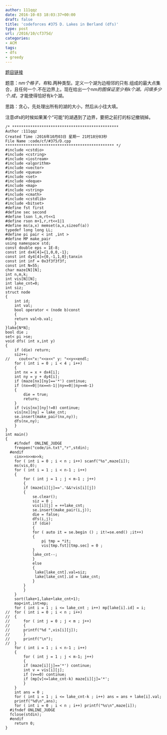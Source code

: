 ```yaml
---
author: 111qqz
date: 2016-10-03 18:03:37+00:00
draft: false
title: 'codeforces #375 D. Lakes in Berland (dfs)'
type: post
url: /2016/10/cf375d/
categories:
- ACM
tags:
- dfs
- greedy
---
```


[题目链接](http://codeforces.com/contest/723/problem/D)

题意：n*m个格子，有*和.两种类型。定义一个湖为边相邻的只有.组成的最大点集合，且任何一个.不在边界上。现在给出一个n*m的图保证至少有k个湖。问填多少个.成*，才能使得恰好有k个湖。

思路：贪心，先处理出所有的湖的大小，然后从小往大填。

注意dfs的时候如果某个“可能”的湖遇到了边界，要把之前打的标记撤销掉。



    
    /* ***********************************************
    Author :111qqz
    Created Time :2016年10月03日 星期一 21时18分03秒
    File Name :code/cf/#375/D.cpp
    ************************************************ */
    #include <cstdio>
    #include <cstring>
    #include <iostream>
    #include <algorithm>
    #include <vector>
    #include <queue>
    #include <set>
    #include <deque>
    #include <map>
    #include <string>
    #include <cmath>
    #include <cstdlib>
    #include <bitset>
    #define fst first
    #define sec second
    #define lson l,m,rt<<1
    #define rson m+1,r,rt<<1|1
    #define ms(a,x) memset(a,x,sizeof(a))
    typedef long long LL;
    #define pi pair < int ,int >
    #define MP make_pair
    using namespace std;
    const double eps = 1E-8;
    const int dx4[4]={1,0,0,-1};
    const int dy4[4]={0,-1,1,0};tanxin
    const int inf = 0x3f3f3f3f;
    const int N=55;
    char maze[N][N];
    int n,m,k;
    int vis[N][N];
    int lake_cnt=0;
    int siz;
    struct node
    {
        int id;
        int val;
        bool operator < (node b)const
        {
    	return val<b.val;
        }
    }lake[N*N];
    bool die ;
    set< pi >se;
    void dfs( int x,int y)
    {
        if (die) return;
        siz++;
    //    cout<<"x:"<<x<<" y: "<<y<<endl;
        for ( int i = 0 ; i < 4 ; i++)
        {
    	int nx = x + dx4[i];
    	int ny = y + dy4[i];
    	if (maze[nx][ny]=='*') continue;
    	if (nx==0||nx==n-1||ny==0||ny==m-1)
    	{
    	    die = true;
    	    return;
    	}
    	if (vis[nx][ny]!=0) continue;
    	vis[nx][ny] = lake_cnt;
    	se.insert(make_pair(nx,ny));
    	dfs(nx,ny);
        }
    }
    int main()
    {
    	#ifndef  ONLINE_JUDGE 
    	freopen("code/in.txt","r",stdin);
      #endif
    	cin>>n>>m>>k;
    	for ( int i = 0 ; i < n ; i++) scanf("%s",maze[i]);
    	ms(vis,0);
    	for ( int i = 1 ; i < n-1 ; i++)
    	{
    	    for ( int j = 1 ; j < m-1 ; j++)
    	    {
    		if (maze[i][j]=='.'&&!vis[i][j])
    		{
    		    se.clear();
    		    siz = 0 ;
    		    vis[i][j] = ++lake_cnt;
    		    se.insert(make_pair(i,j));
    		    die = false;
    		    dfs(i,j);
    		    if (die)
    		    {
    			for ( auto it = se.begin () ; it!=se.end() ;it++)
    			{
    			    pi tmp = *it;
    			    vis[tmp.fst][tmp.sec] = 0 ;
    			}
    			lake_cnt--;
    		    }
    		    else
    		    {
    			 lake[lake_cnt].val=siz;
    			 lake[lake_cnt].id = lake_cnt;
    		    }
    		}
    	    }
    	}
    	sort(lake+1,lake+lake_cnt+1);
    	map<int,int>mp;
    	for ( int i = 1 ; i <= lake_cnt ; i++) mp[lake[i].id] = i;
    //	for ( int i = 0 ; i < n ; i++)
    //	{
    //	    for ( int j = 0 ; j < m ; j++)
    //	    {
    //		printf("%d ",vis[i][j]);
    //	    }
    //	    printf("\n");
    //	}
    	for ( int i = 1 ; i < n-1 ; i++)
    	{
    	    for ( int j = 1 ; j < m-1; j++)
    	    {
    		if (maze[i][j]=='*') continue;
    		int v = vis[i][j];
    		if (v==0) continue;
    		if (mp[v]<=lake_cnt-k) maze[i][j]='*';
    	    }
    	}
    	int ans = 0 ;
    	for ( int i = 1 ; i <= lake_cnt-k ; i++) ans = ans + lake[i].val;
    	printf("%d\n",ans);
    	for ( int i = 0 ; i < n ; i++) printf("%s\n",maze[i]);
      #ifndef ONLINE_JUDGE  
      fclose(stdin);
      #endif
        return 0;
    }
    



